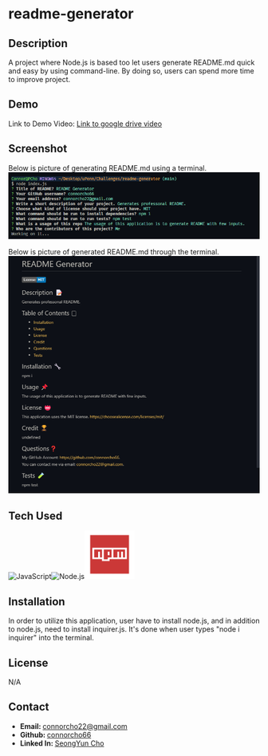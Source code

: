 # readme-generator

## Description

A project where Node.js is based too let users generate README.md quick and easy by using command-line. By doing so, users can spend more time to improve project.

## Demo
Link to Demo Video: <a href="https://drive.google.com/file/d/1fmWDcyDN999jutmABmdX5xS5HCI-eN0t/view"> Link to google drive video</a>

## Screenshot
Below is picture of generating README.md using a terminal.
![generated-readme](./img/generating-readme.png)

Below is picture of generated README.md through the terminal.
![generated-readme](./img/generated-readme.png)

## Tech Used

<img src="https://upload.wikimedia.org/wikipedia/commons/6/6a/JavaScript-logo.png" alt="JavaScript" style= "width:100px;"><img src="https://www.brainfuel.io/images/node-js-new.png" alt="Node.js" style="width:100px;"/><img src="./img/npm.png" alt="NPM" style="width:100px;"/>

## Installation
In order to utilize this application, user have to install node.js,
and in addition to node.js, need to install inquirer.js. It's done when user types "node i inquirer" into the terminal.

## License

N/A

## Contact

<ul>
    <li><b>Email: </b> <a href="connorcho22@gmail.com">connorcho22@gmail.com</a></li>
    <li><b>Github: </b> <a href="https://github.com/connorcho66">connorcho66</a></li>
    <li><b>Linked In: </b> <a href="www.linkedin.com/in/seongyun-cho-89a8a61a0">SeongYun Cho</a></li>
</ul>
